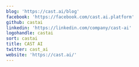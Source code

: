 ```yaml
---
blog: 'https://cast.ai/blog'
facebook: 'https://facebook.com/cast.ai.platform'
github: castai
linkedin: 'https://linkedin.com/company/cast-ai'
logohandle: castai
sort: castai
title: CAST AI
twitter: cast_ai
website: 'https://cast.ai/'
---
```

